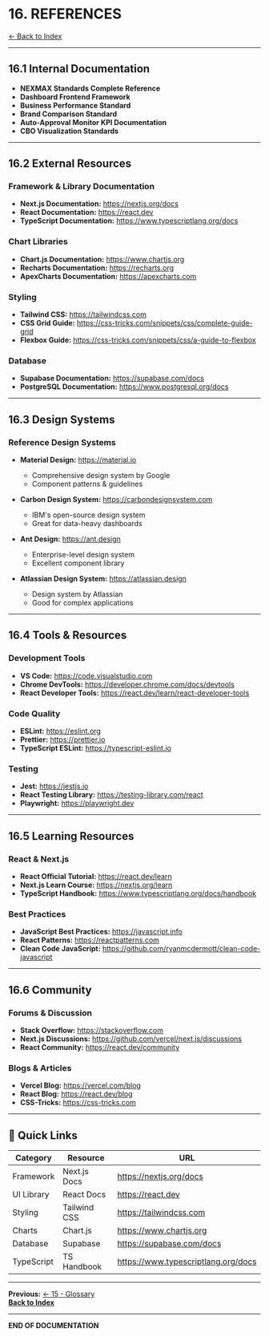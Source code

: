 # 16. REFERENCES

[← Back to Index](./00-INDEX.md)

---

## 16.1 Internal Documentation

- **NEXMAX Standards Complete Reference**
- **Dashboard Frontend Framework**
- **Business Performance Standard**
- **Brand Comparison Standard**
- **Auto-Approval Monitor KPI Documentation**
- **CBO Visualization Standards**

---

## 16.2 External Resources

### Framework & Library Documentation

- **Next.js Documentation:** https://nextjs.org/docs
- **React Documentation:** https://react.dev
- **TypeScript Documentation:** https://www.typescriptlang.org/docs

### Chart Libraries

- **Chart.js Documentation:** https://www.chartjs.org
- **Recharts Documentation:** https://recharts.org
- **ApexCharts Documentation:** https://apexcharts.com

### Styling

- **Tailwind CSS:** https://tailwindcss.com
- **CSS Grid Guide:** https://css-tricks.com/snippets/css/complete-guide-grid
- **Flexbox Guide:** https://css-tricks.com/snippets/css/a-guide-to-flexbox

### Database

- **Supabase Documentation:** https://supabase.com/docs
- **PostgreSQL Documentation:** https://www.postgresql.org/docs

---

## 16.3 Design Systems

### Reference Design Systems

- **Material Design:** https://material.io
  - Comprehensive design system by Google
  - Component patterns & guidelines

- **Carbon Design System:** https://carbondesignsystem.com
  - IBM's open-source design system
  - Great for data-heavy dashboards

- **Ant Design:** https://ant.design
  - Enterprise-level design system
  - Excellent component library

- **Atlassian Design System:** https://atlassian.design
  - Design system by Atlassian
  - Good for complex applications

---

## 16.4 Tools & Resources

### Development Tools

- **VS Code:** https://code.visualstudio.com
- **Chrome DevTools:** https://developer.chrome.com/docs/devtools
- **React Developer Tools:** https://react.dev/learn/react-developer-tools

### Code Quality

- **ESLint:** https://eslint.org
- **Prettier:** https://prettier.io
- **TypeScript ESLint:** https://typescript-eslint.io

### Testing

- **Jest:** https://jestjs.io
- **React Testing Library:** https://testing-library.com/react
- **Playwright:** https://playwright.dev

---

## 16.5 Learning Resources

### React & Next.js

- **React Official Tutorial:** https://react.dev/learn
- **Next.js Learn Course:** https://nextjs.org/learn
- **TypeScript Handbook:** https://www.typescriptlang.org/docs/handbook

### Best Practices

- **JavaScript Best Practices:** https://javascript.info
- **React Patterns:** https://reactpatterns.com
- **Clean Code JavaScript:** https://github.com/ryanmcdermott/clean-code-javascript

---

## 16.6 Community

### Forums & Discussion

- **Stack Overflow:** https://stackoverflow.com
- **Next.js Discussions:** https://github.com/vercel/next.js/discussions
- **React Community:** https://react.dev/community

### Blogs & Articles

- **Vercel Blog:** https://vercel.com/blog
- **React Blog:** https://react.dev/blog
- **CSS-Tricks:** https://css-tricks.com

---

## 📌 Quick Links

| **Category** | **Resource** | **URL** |
|--------------|-------------|---------|
| Framework | Next.js Docs | https://nextjs.org/docs |
| UI Library | React Docs | https://react.dev |
| Styling | Tailwind CSS | https://tailwindcss.com |
| Charts | Chart.js | https://www.chartjs.org |
| Database | Supabase | https://supabase.com/docs |
| TypeScript | TS Handbook | https://www.typescriptlang.org/docs |

---

**Previous:** [← 15 - Glossary](./15-GLOSSARY.md)  
**[Back to Index](./00-INDEX.md)**

---

**END OF DOCUMENTATION**

